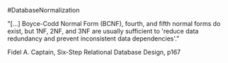 #DatabaseNormalization

"[...] Boyce-Codd Normal Form (BCNF), fourth, and fifth normal forms do exist, but 1NF, 2NF, and 3NF are usually sufficient to 'reduce data redundancy and prevent inconsistent data dependencies'."

Fidel A. Captain, Six-Step Relational Database Design, p167